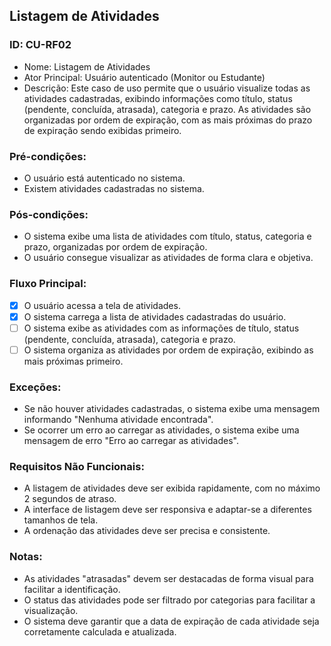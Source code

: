 ## Listagem de Atividades
### ID: CU-RF02
- Nome: Listagem de Atividades
- Ator Principal: Usuário autenticado (Monitor ou Estudante)
- Descrição: Este caso de uso permite que o usuário visualize todas as atividades cadastradas, exibindo informações como título, status (pendente, concluída, atrasada), categoria e prazo. As atividades são organizadas por ordem de expiração, com as mais próximas do prazo de expiração sendo exibidas primeiro.

### Pré-condições:
- O usuário está autenticado no sistema.
- Existem atividades cadastradas no sistema.

### Pós-condições:
- O sistema exibe uma lista de atividades com título, status, categoria e prazo, organizadas por ordem de expiração.
- O usuário consegue visualizar as atividades de forma clara e objetiva.

### Fluxo Principal:
- [x] O usuário acessa a tela de atividades.
- [x] O sistema carrega a lista de atividades cadastradas do usuário.
- [ ] O sistema exibe as atividades com as informações de título, status (pendente, concluída, atrasada), categoria e prazo.
- [ ] O sistema organiza as atividades por ordem de expiração, exibindo as mais próximas primeiro.

### Exceções:
- Se não houver atividades cadastradas, o sistema exibe uma mensagem informando "Nenhuma atividade encontrada".
- Se ocorrer um erro ao carregar as atividades, o sistema exibe uma mensagem de erro "Erro ao carregar as atividades".

### Requisitos Não Funcionais:
- A listagem de atividades deve ser exibida rapidamente, com no máximo 2 segundos de atraso.
- A interface de listagem deve ser responsiva e adaptar-se a diferentes tamanhos de tela.
- A ordenação das atividades deve ser precisa e consistente.

### Notas:
- As atividades "atrasadas" devem ser destacadas de forma visual para facilitar a identificação.
- O status das atividades pode ser filtrado por categorias para facilitar a visualização.
- O sistema deve garantir que a data de expiração de cada atividade seja corretamente calculada e atualizada.